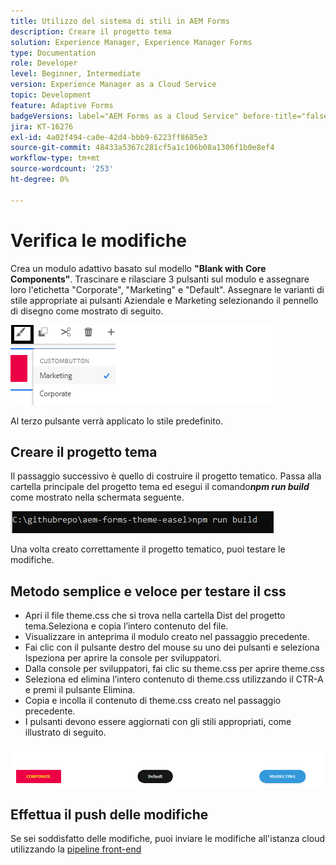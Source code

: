 ```yaml
---
title: Utilizzo del sistema di stili in AEM Forms
description: Creare il progetto tema
solution: Experience Manager, Experience Manager Forms
type: Documentation
role: Developer
level: Beginner, Intermediate
version: Experience Manager as a Cloud Service
topic: Development
feature: Adaptive Forms
badgeVersions: label="AEM Forms as a Cloud Service" before-title="false"
jira: KT-16276
exl-id: 4a02f494-ca0e-42d4-bbb9-6223ff8685e3
source-git-commit: 48433a5367c281cf5a1c106b08a1306f1b0e8ef4
workflow-type: tm+mt
source-wordcount: '253'
ht-degree: 0%

---
```


# Verifica le modifiche

Crea un modulo adattivo basato sul modello **&quot;Blank with Core Components&quot;**. Trascinare e rilasciare 3 pulsanti sul modulo e assegnare loro l&#39;etichetta &quot;Corporate&quot;, &quot;Marketing&quot; e &quot;Default&quot;.
Assegnare le varianti di stile appropriate ai pulsanti Aziendale e Marketing selezionando il pennello di disegno come mostrato di seguito.

![stili](assets/marketing-variation.png)

Al terzo pulsante verrà applicato lo stile predefinito.

## Creare il progetto tema

Il passaggio successivo è quello di costruire il progetto tematico. Passa alla cartella principale del progetto tema ed esegui il comando _&#x200B;**npm run build**&#x200B;_ come mostrato nella schermata seguente.

![build-theme](assets/build-theme.png)

Una volta creato correttamente il progetto tematico, puoi testare le modifiche.

## Metodo semplice e veloce per testare il css

* Apri il file theme.css che si trova nella cartella Dist del progetto tema.Seleziona e copia l’intero contenuto del file.
* Visualizzare in anteprima il modulo creato nel passaggio precedente.
* Fai clic con il pulsante destro del mouse su uno dei pulsanti e seleziona Ispeziona per aprire la console per sviluppatori.
* Dalla console per sviluppatori, fai clic su theme.css per aprire theme.css
* Seleziona ed elimina l’intero contenuto di theme.css utilizzando il CTR-A e premi il pulsante Elimina.
* Copia e incolla il contenuto di theme.css creato nel passaggio precedente.
* I pulsanti devono essere aggiornati con gli stili appropriati, come illustrato di seguito.

![pulsanti finali](assets/final-state-buttons.png)

## Effettua il push delle modifiche

Se sei soddisfatto delle modifiche, puoi inviare le modifiche all&#39;istanza cloud utilizzando la [pipeline front-end](https://experienceleague.adobe.com/it/docs/experience-manager-learn/getting-started-wknd-tutorial-develop/enable-frontend-pipeline-devops/create-frontend-pipeline)
